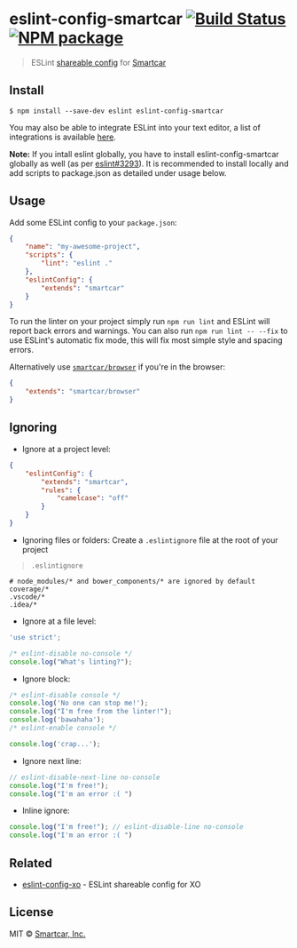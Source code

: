 # eslint-config-smartcar [![Build Status][ci-image]][ci-url] [![NPM package][npm-image]][npm-url]

> ESLint [shareable config](http://eslint.org/docs/developer-guide/shareable-configs.html) for [Smartcar](https://github.com/smartcar)

## Install

```
$ npm install --save-dev eslint eslint-config-smartcar
```

You may also be able to integrate ESLint into your text editor, a list of integrations
is available [here](http://eslint.org/docs/user-guide/integrations).

**Note:** If you intall eslint globally, you have to install eslint-config-smartcar
globally as well (as per [eslint#3293](https://github.com/eslint/eslint/issues/3293)).
It is recommended to install locally and add scripts to package.json as detailed under usage below.

## Usage

Add some ESLint config to your `package.json`:

```json
{
	"name": "my-awesome-project",
	"scripts": {
		"lint": "eslint ."
	},
	"eslintConfig": {
		"extends": "smartcar"
	}
}
```

To run the linter on your project simply run `npm run lint` and ESLint will report
back errors and warnings. You can also run `npm run lint -- --fix` to use ESLint's
automatic fix mode, this will fix most simple style and spacing errors.

Alternatively use [`smartcar/browser`](browser.js) if you're in the browser:

```json
{
	"extends": "smartcar/browser"
}
```

## Ignoring

- Ignore at a project level:
```json
{
	"eslintConfig": {
		"extends": "smartcar",
		"rules": {
			"camelcase": "off"
		}
	}
}
```

- Ignoring files or folders: Create a `.eslintignore` file at the root of your project

> `.eslintignore`

```
# node_modules/* and bower_components/* are ignored by default
coverage/*
.vscode/*
.idea/*
```

- Ignore at a file level:
```js
'use strict';

/* eslint-disable no-console */
console.log("What's linting?");
```

- Ignore block:
```js
/* eslint-disable console */
console.log('No one can stop me!');
console.log("I'm free from the linter!");
console.log('bawahaha');
/* eslint-enable console */

console.log('crap...');
```

- Ignore next line:
```js
// eslint-disable-next-line no-console
console.log("I'm free!");
console.log("I'm an error :( ")
```

- Inline ignore:
```js
console.log("I'm free!"); // eslint-disable-line no-console
console.log("I'm an error :( ")
```


## Related

- [eslint-config-xo](https://github.com/sindresorhus/eslint-config-xo) - ESLint shareable config for XO


## License

MIT © [Smartcar, Inc.](https://smartcar.com)

[npm-url]: https://www.npmjs.com/package/eslint-config-smartcar
[npm-image]: https://img.shields.io/npm/v/eslint-config-smartcar.svg?style=flat-square

[ci-url]: https://travis-ci.org/smartcar/eslint-config-smartcar
[ci-image]: https://img.shields.io/travis/smartcar/eslint-config-smartcar/master.svg?style=flat-square

